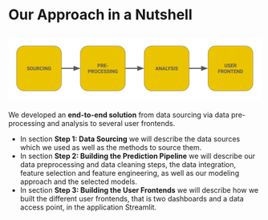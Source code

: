 # Our Approach in a Nutshell

![E2E Pipeline Overview](asset/E2E_Pipeline_Overview.png)
---

We developed an **end-to-end solution** from data sourcing via data pre-processing and analysis to several user frontends.

- In section **Step 1: Data Sourcing** we will describe the data sources which we used as well as the methods to source them. <br>
- In section **Step 2: Building the Prediction Pipeline** we will describe our data preprocessing and data cleaning steps, the data integration, feature selection and feature engineering, as well as our modeling approach and the selected models. <br>
- In section **Step 3: Building the User Frontends** we will describe how we built the different user frontends, that is two dashboards and a data access point, in the application Streamlit. <br>
